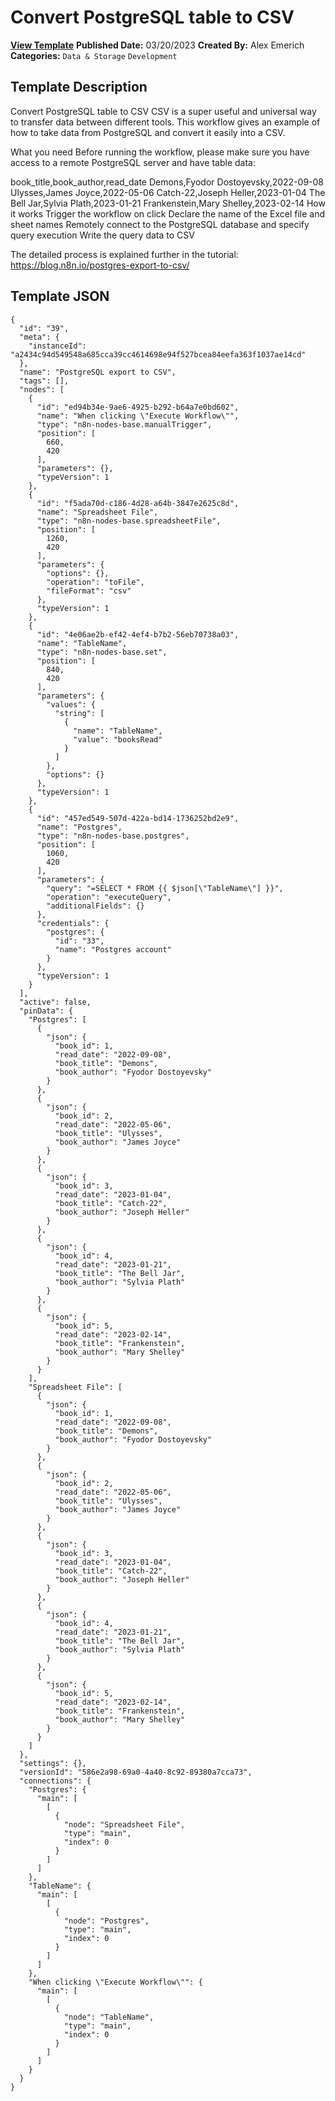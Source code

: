 # Convert PostgreSQL table to CSV

**[View Template](https://n8n.io/workflows/1902-/)**  **Published Date:** 03/20/2023  **Created By:** Alex Emerich  **Categories:** `Data & Storage` `Development`  

## Template Description

Convert PostgreSQL table to CSV
CSV is a super useful and universal way to transfer data between different tools. This workflow gives an example of how to take data from PostgreSQL and convert it easily into a CSV.

What you need
Before running the workflow, please make sure you have access to a remote PostgreSQL server and have table data:

book_title,book_author,read_date
Demons,Fyodor Dostoyevsky,2022-09-08
Ulysses,James Joyce,2022-05-06
Catch-22,Joseph Heller,2023-01-04
The Bell Jar,Sylvia Plath,2023-01-21
Frankenstein,Mary Shelley,2023-02-14
How it works
Trigger the workflow on click
Declare the name of the Excel file and sheet names
Remotely connect to the PostgreSQL database and specify query execution 
Write the query data to CSV 

The detailed process is explained further in the tutorial:
https://blog.n8n.io/postgres-export-to-csv/

## Template JSON

```
{
  "id": "39",
  "meta": {
    "instanceId": "a2434c94d549548a685cca39cc4614698e94f527bcea84eefa363f1037ae14cd"
  },
  "name": "PostgreSQL export to CSV",
  "tags": [],
  "nodes": [
    {
      "id": "ed94b34e-9ae6-4925-b292-b64a7e0bd602",
      "name": "When clicking \"Execute Workflow\"",
      "type": "n8n-nodes-base.manualTrigger",
      "position": [
        660,
        420
      ],
      "parameters": {},
      "typeVersion": 1
    },
    {
      "id": "f5ada70d-c186-4d28-a64b-3847e2625c8d",
      "name": "Spreadsheet File",
      "type": "n8n-nodes-base.spreadsheetFile",
      "position": [
        1260,
        420
      ],
      "parameters": {
        "options": {},
        "operation": "toFile",
        "fileFormat": "csv"
      },
      "typeVersion": 1
    },
    {
      "id": "4e06ae2b-ef42-4ef4-b7b2-56eb70738a03",
      "name": "TableName",
      "type": "n8n-nodes-base.set",
      "position": [
        840,
        420
      ],
      "parameters": {
        "values": {
          "string": [
            {
              "name": "TableName",
              "value": "booksRead"
            }
          ]
        },
        "options": {}
      },
      "typeVersion": 1
    },
    {
      "id": "457ed549-507d-422a-bd14-1736252bd2e9",
      "name": "Postgres",
      "type": "n8n-nodes-base.postgres",
      "position": [
        1060,
        420
      ],
      "parameters": {
        "query": "=SELECT * FROM {{ $json[\"TableName\"] }}",
        "operation": "executeQuery",
        "additionalFields": {}
      },
      "credentials": {
        "postgres": {
          "id": "33",
          "name": "Postgres account"
        }
      },
      "typeVersion": 1
    }
  ],
  "active": false,
  "pinData": {
    "Postgres": [
      {
        "json": {
          "book_id": 1,
          "read_date": "2022-09-08",
          "book_title": "Demons",
          "book_author": "Fyodor Dostoyevsky"
        }
      },
      {
        "json": {
          "book_id": 2,
          "read_date": "2022-05-06",
          "book_title": "Ulysses",
          "book_author": "James Joyce"
        }
      },
      {
        "json": {
          "book_id": 3,
          "read_date": "2023-01-04",
          "book_title": "Catch-22",
          "book_author": "Joseph Heller"
        }
      },
      {
        "json": {
          "book_id": 4,
          "read_date": "2023-01-21",
          "book_title": "The Bell Jar",
          "book_author": "Sylvia Plath"
        }
      },
      {
        "json": {
          "book_id": 5,
          "read_date": "2023-02-14",
          "book_title": "Frankenstein",
          "book_author": "Mary Shelley"
        }
      }
    ],
    "Spreadsheet File": [
      {
        "json": {
          "book_id": 1,
          "read_date": "2022-09-08",
          "book_title": "Demons",
          "book_author": "Fyodor Dostoyevsky"
        }
      },
      {
        "json": {
          "book_id": 2,
          "read_date": "2022-05-06",
          "book_title": "Ulysses",
          "book_author": "James Joyce"
        }
      },
      {
        "json": {
          "book_id": 3,
          "read_date": "2023-01-04",
          "book_title": "Catch-22",
          "book_author": "Joseph Heller"
        }
      },
      {
        "json": {
          "book_id": 4,
          "read_date": "2023-01-21",
          "book_title": "The Bell Jar",
          "book_author": "Sylvia Plath"
        }
      },
      {
        "json": {
          "book_id": 5,
          "read_date": "2023-02-14",
          "book_title": "Frankenstein",
          "book_author": "Mary Shelley"
        }
      }
    ]
  },
  "settings": {},
  "versionId": "586e2a98-69a0-4a40-8c92-89380a7cca73",
  "connections": {
    "Postgres": {
      "main": [
        [
          {
            "node": "Spreadsheet File",
            "type": "main",
            "index": 0
          }
        ]
      ]
    },
    "TableName": {
      "main": [
        [
          {
            "node": "Postgres",
            "type": "main",
            "index": 0
          }
        ]
      ]
    },
    "When clicking \"Execute Workflow\"": {
      "main": [
        [
          {
            "node": "TableName",
            "type": "main",
            "index": 0
          }
        ]
      ]
    }
  }
}
```
